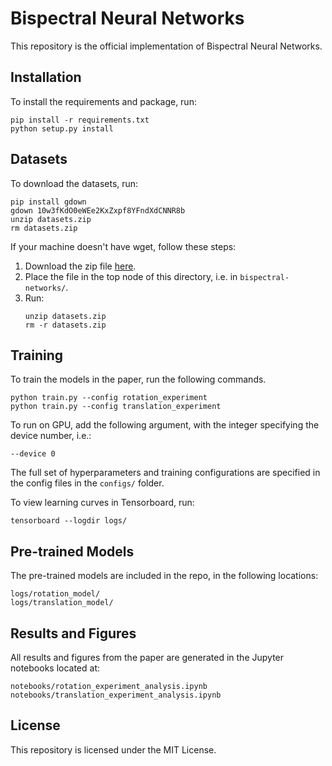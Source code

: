 # Bispectral Neural Networks

This repository is the official implementation of Bispectral Neural Networks.

## Installation

To install the requirements and package, run:

```
pip install -r requirements.txt
python setup.py install
```

## Datasets

To download the datasets, run:

```
pip install gdown
gdown 10w3fKdO0eWEe2KxZxpf8YFndXdCNNR8b
unzip datasets.zip
rm datasets.zip
```


If your machine doesn't have wget, follow these steps: 
1. Download the zip file [here](https://drive.google.com/file/d/10w3fKdO0eWEe2KxZxpf8YFndXdCNNR8b/view?usp=sharing).
2. Place the file in the top node of this directory, i.e. in `bispectral-networks/`.
3. Run:
    ```
    unzip datasets.zip
    rm -r datasets.zip
    ```

## Training

To train the models in the paper, run the following commands.

```
python train.py --config rotation_experiment
python train.py --config translation_experiment
```

To run on GPU, add the following argument, with the integer specifying the device number, i.e.:


```
--device 0
```

The full set of hyperparameters and training configurations are specified in the config files in the ```configs/``` folder.

To view learning curves in Tensorboard, run:
```
tensorboard --logdir logs/
```

## Pre-trained Models

The pre-trained models are included in the repo, in the following locations:

```
logs/rotation_model/
logs/translation_model/
```


## Results and Figures

All results and figures from the paper are generated in the Jupyter notebooks located at:

```
notebooks/rotation_experiment_analysis.ipynb
notebooks/translation_experiment_analysis.ipynb
```

## License

This repository is licensed under the MIT License.  

